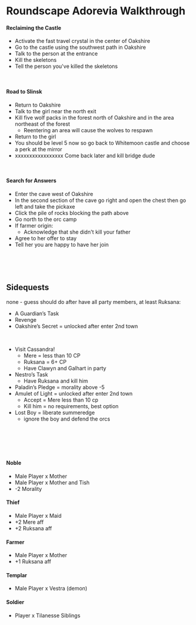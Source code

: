 # Roundscape Adorevia Walkthrough

#### Reclaiming the Castle
- Activate the fast travel crystal in the center of Oakshire
- Go to the castle using the southwest path in Oakshire
- Talk to the person at the entrance
- Kill the skeletons
- Tell the person you've killed the skeletons

<br>

#### Road to Slinsk
- Return to Oakshire
- Talk to the girl near the north exit
- Kill five wolf packs in the forest north of Oakshire and in the area northeast of the forest
  - Reentering an area will cause the wolves to respawn
- Return to the girl
- You should be level 5 now so go back to Whitemoon castle and choose a perk at the mirror
- xxxxxxxxxxxxxxxxx Come back later and kill bridge dude

<br>

#### Search for Answers
- Enter the cave west of Oakshire
- In the second section of the cave go right and open the chest then go left and take the pickaxe
- Click the pile of rocks blocking the path above
- Go north to the orc camp
- If farmer origin:
  - Acknowledge that she didn't kill your father
- Agree to her offer to stay
- Tell her you are happy to have her join

<br>
<br>
<br>

## Sidequests
none - guess should do after have all party members, at least Ruksana:
- A Guardian’s Task
- Revenge
- Oakshire’s Secret = unlocked after enter 2nd town

<br>

- Visit Cassandra!
  - Mere = less than 10 CP 
  - Ruksana = 6+ CP
  - Have Clawyn and Galhart in party
- Nestro’s Task
  - Have Ruksana and kill him
- Paladin’s Pledge = morality above -5
- Amulet of Light = unlocked after enter 2nd town
  - Accept = Mere less than 10 cp
  - Kill him = no requirements, best option
- Lost Boy = liberate summeredge
  - ignore the boy and defend the orcs

<br>
<br>
<br>
<br>

#### Noble
- Male Player x Mother
- Male Player x Mother and Tish
- -2 Morality

#### Thief
- Male Player x Maid
- +2 Mere aff
- +2 Ruksana aff

#### Farmer
- Male Player x Mother
- +1 Ruksana aff

#### Templar
- Male Player x Vestra (demon)

#### Soldier
- Player x Tilanesse Siblings
